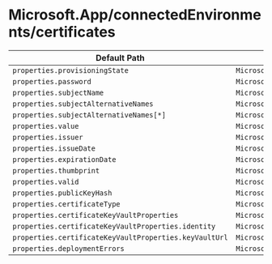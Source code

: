 # Microsoft.App/connectedEnvironments/certificates

| Default Path | Alias |
|---|---|
| `properties.provisioningState` | `Microsoft.App/connectedEnvironments/certificates/provisioningState` |
| `properties.password` | `Microsoft.App/connectedEnvironments/certificates/password` |
| `properties.subjectName` | `Microsoft.App/connectedEnvironments/certificates/subjectName` |
| `properties.subjectAlternativeNames` | `Microsoft.App/connectedEnvironments/certificates/subjectAlternativeNames` |
| `properties.subjectAlternativeNames[*]` | `Microsoft.App/connectedEnvironments/certificates/subjectAlternativeNames[*]` |
| `properties.value` | `Microsoft.App/connectedEnvironments/certificates/value` |
| `properties.issuer` | `Microsoft.App/connectedEnvironments/certificates/issuer` |
| `properties.issueDate` | `Microsoft.App/connectedEnvironments/certificates/issueDate` |
| `properties.expirationDate` | `Microsoft.App/connectedEnvironments/certificates/expirationDate` |
| `properties.thumbprint` | `Microsoft.App/connectedEnvironments/certificates/thumbprint` |
| `properties.valid` | `Microsoft.App/connectedEnvironments/certificates/valid` |
| `properties.publicKeyHash` | `Microsoft.App/connectedEnvironments/certificates/publicKeyHash` |
| `properties.certificateType` | `Microsoft.App/connectedEnvironments/certificates/certificateType` |
| `properties.certificateKeyVaultProperties` | `Microsoft.App/connectedEnvironments/certificates/certificateKeyVaultProperties` |
| `properties.certificateKeyVaultProperties.identity` | `Microsoft.App/connectedEnvironments/certificates/certificateKeyVaultProperties.identity` |
| `properties.certificateKeyVaultProperties.keyVaultUrl` | `Microsoft.App/connectedEnvironments/certificates/certificateKeyVaultProperties.keyVaultUrl` |
| `properties.deploymentErrors` | `Microsoft.App/connectedEnvironments/certificates/deploymentErrors` |


